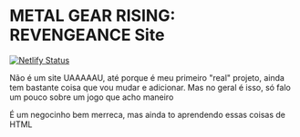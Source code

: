 # METAL GEAR RISING: REVENGEANCE Site
[![Netlify Status](https://api.netlify.com/api/v1/badges/538533e7-efab-449a-8d3a-ca09979f87cd/deploy-status)](https://app.netlify.com/sites/mgrrblogbr/deploys)
<p>Não é um site UAAAAAU, até porque é meu primeiro "real" projeto, ainda tem bastante coisa que vou mudar e adicionar. Mas no geral é isso, só falo um pouco sobre um jogo que acho maneiro</p>
<p>É um negocinho bem merreca, mas ainda to aprendendo essas coisas de HTML</p>
